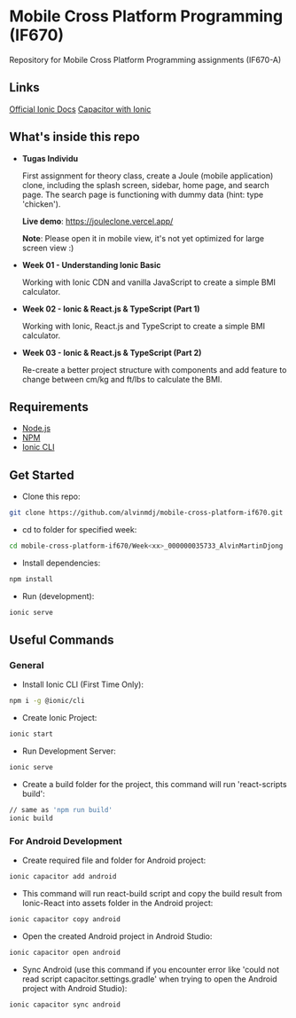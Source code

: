 # Mobile Cross Platform Programming (IF670)
Repository for Mobile Cross Platform Programming assignments (IF670-A)

## Links
[Official Ionic Docs](https://ionicframework.com/docs/intro/cli)
[Capacitor with Ionic](https://capacitorjs.com/docs/getting-started/with-ionic)

## What's inside this repo

- **Tugas Individu**
  
  First assignment for theory class, create a Joule (mobile application) clone, including the splash screen, sidebar, home page, and search page. The search page is functioning with dummy data (hint: type 'chicken').
  
  **Live demo**: https://jouleclone.vercel.app/
  
  **Note**: Please open it in mobile view, it's not yet optimized for large screen view :)

- **Week 01 - Understanding Ionic Basic**

  Working with Ionic CDN and vanilla JavaScript to create a simple BMI calculator.

- **Week 02 - Ionic & React.js & TypeScript (Part 1)**
  
  Working with Ionic, React.js and TypeScript to create a simple BMI calculator.

- **Week 03 - Ionic & React.js & TypeScript (Part 2)**
  
  Re-create a better project structure with components and add feature to change between cm/kg and ft/lbs to calculate the BMI.

## Requirements
- [Node.js](https://nodejs.org/)
- [NPM](https://www.npmjs.com/)
- [Ionic CLI](https://ionicframework.com/docs/)

## Get Started
- Clone this repo:
```sh
git clone https://github.com/alvinmdj/mobile-cross-platform-if670.git
```

- cd to folder for specified week:
```sh
cd mobile-cross-platform-if670/Week<xx>_000000035733_AlvinMartinDjong
```

- Install dependencies:
```sh
npm install
```

- Run (development):
```sh
ionic serve
```

## Useful Commands

### General

- Install Ionic CLI (First Time Only):
```sh
npm i -g @ionic/cli
```

- Create Ionic Project:
```sh
ionic start
```

- Run Development Server:
```sh
ionic serve
```

- Create a build folder for the project, this command will run 'react-scripts build':
```sh
// same as 'npm run build'
ionic build
```

### For Android Development

- Create required file and folder for Android project:
```sh
ionic capacitor add android
```

- This command will run react-build script and copy the build result from Ionic-React into assets folder in the Android project:
```sh
ionic capacitor copy android
```

- Open the created Android project in Android Studio:
```sh
ionic capacitor open android
```

- Sync Android (use this command if you encounter error like 'could not read script capacitor.settings.gradle' when trying to open the Android project with Android Studio):
```
ionic capacitor sync android
```
